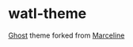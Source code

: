 # watl-theme

[Ghost](https://github.com/tryghost/ghost/) theme forked from [Marceline](https://github.com/germannencinas/Marceline)
